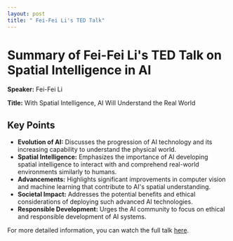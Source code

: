 ```yaml
---
layout: post
title: " Fei-Fei Li's TED Talk"
---
```


# Summary of Fei-Fei Li's TED Talk on Spatial Intelligence in AI

**Speaker:** Fei-Fei Li

**Title:** With Spatial Intelligence, AI Will Understand the Real World

## Key Points

- **Evolution of AI:** Discusses the progression of AI technology and its increasing capability to understand the physical world.
- **Spatial Intelligence:** Emphasizes the importance of AI developing spatial intelligence to interact with and comprehend real-world environments similarly to humans.
- **Advancements:** Highlights significant improvements in computer vision and machine learning that contribute to AI's spatial understanding.
- **Societal Impact:** Addresses the potential benefits and ethical considerations of deploying such advanced AI technologies.
- **Responsible Development:** Urges the AI community to focus on ethical and responsible development of AI systems.

For more detailed information, you can watch the full talk [here](https://www.youtube.com/watch?v=y8NtMZ7VGmU&ab_channel=TED).
